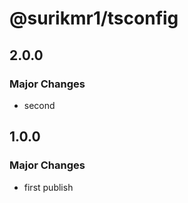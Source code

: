 # @surikmr1/tsconfig

## 2.0.0

### Major Changes

- second

## 1.0.0

### Major Changes

- first publish
